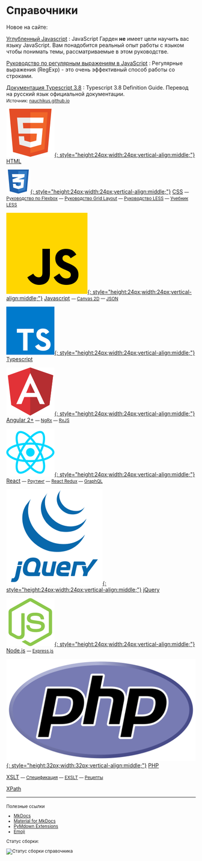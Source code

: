 # Справочники

Новое на сайте:

[Углубленный Javascript](/javascript/garden/)
: JavaScript Гарден **не** имеет цели научить вас языку JavaScript. Вам понадобится реальный опыт работы с языком чтобы понимать темы, рассматриваемые в этом руководстве.

[Руководство по регулярным выражениям в JavaScript](/javascript/regexp/)
: Регулярные выражения (RegExp) - это очень эффективный способ работы со строками.

[Документация Typescript 3.8](/typescript/ts38/)
: Typescript 3.8 Definition Guide. Перевод на русский язык официальной документации.<br /><small>Источник: [nauchikus.github.io](https://nauchikus.github.io/typescript-definitive-guide/)</small>

<div class="col2" markdown="1">

[![HTML](html.svg){: style="height:24px;width:24px;vertical-align:middle;"}](/html/) [HTML](/html/)

[![CSS](css.svg){: style="height:24px;width:24px;vertical-align:middle;"}](/css/) [CSS](/css/) <small> &mdash; [Руководство по Flexbox](/css/flex-guide/flex-1/) &mdash; [Руководство Grid Layout](/css/grid-guide/grid-1/) &mdash; [Руководство LESS](/css/less-guide/) &mdash; [Учебник LESS](/css/less-book/)</small>

[![Javascript](js.svg){: style="height:24px;width:24px;vertical-align:middle;"}](/javascript/) [Javascript](/javascript/) <small> &mdash; [Canvas 2D](/javascript/canvas/) &mdash; [JSON](/javascript/json/)</small>

[![Typescript](ts.svg){: style="height:24px;width:24px;vertical-align:middle;"}](/typescript/) [Typescript](/typescript/)

</div>

<div class="col2" markdown="1">

[![Angular 2+](angular.svg){: style="height:24px;width:24px;vertical-align:middle;"}](/angular/) [Angular 2+](/angular/) <small> &mdash; [NgRx](/angular/ngrx/about/) &mdash; [RxJS](/angular/rxjs/about/) </small>

[![React](react.svg){: style="height:24px;width:24px;vertical-align:middle;"}](/react/) [React](/react/) <small> &mdash; [Роутинг](/react/router/intro/) &mdash; [React Redux](/react/redux/intro/) &mdash; [GraphQL](/react/graphql/)</small>

[![jQuery](jquery.svg){: style="height:24px;width:24px;vertical-align:middle;"}](/jquery/) [jQuery](/jquery/)

</div>

<div class="col2" markdown="1">

[![Node.js](nodejs.svg){: style="height:24px;width:24px;vertical-align:middle;"}](/nodejs/) [Node.js](/nodejs/) <small> &mdash; [Express.js](/nodejs/expressjs4/installing/) </small>

[![php](php.svg){: style="height:32px;width:32px;vertical-align:middle;"}](/php/) [PHP](/php/)

</div>

<div class="col2" markdown="1">

[XSLT](/xslt/) <small>&mdash; [Спецификация](/xslt/tr/) &mdash; [EXSLT](/xslt/exslt/) &mdash; [Рецепты](/xslt/recipes/) </small>

[XPath](/xpath/)

</div>

---

<small markdown="1">
Полезные ссылки

- [MkDocs](https://www.mkdocs.org)
- [Material for MkDocs](https://squidfunk.github.io/mkdocs-material/)
- [PyMdown Extensions](https://facelessuser.github.io/pymdown-extensions/)
- [Emoji](https://www.joypixels.com/emoji#all)

Статус сборки:

![Статус сборки справочника](https://api.netlify.com/api/v1/badges/5ccd2adf-fce9-45cf-b232-4a2534616ebc/deploy-status)

</small>

<!--
Планы

- http://www.lib4dev.in/info/Dmitriy-8-Kireev/Frontend_information-master/136959376

- CSS
- [Документация jQuery](https://jquery-docs.ru/)
- Книга [Изучаем jQuery](https://metanit.com/web/jquery/)
- https://antonshevchuk.gitbooks.io/jquery-for-beginners/content/

- [Руководство Javascript](https://metanit.com/web/javascript/)

- [Redux на русском](https://rajdee.gitbooks.io/redux-in-russian/content/)

- [MongoDB](https://github.com/jsmarkus/the-little-mongodb-book/blob/master/ru/mongodb.markdown)
- [MariaDB](https://oracleplsql.ru/mariadb-manual.html)

- [Git](https://github.com/progit/progit2-ru)

- [Angular и прочее](http://www.coldfox.ru/)
-->
